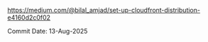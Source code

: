 

https://medium.com/@bilal_amjad/set-up-cloudfront-distribution-e4160d2c0f02

Commit Date: 13-Aug-2025
